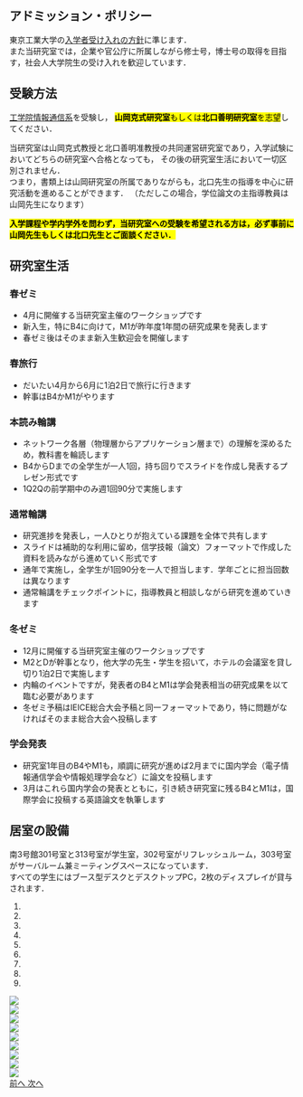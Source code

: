 ## アドミッション・ポリシー
東京工業大学の[入学者受け入れの方針](https://www.titech.ac.jp/about/policies/education/admissions.html)に準じます．  
また当研究室では，企業や官公庁に所属しながら修士号，博士号の取得を目指す，社会人大学院生の受け入れを歓迎しています．

## 受験方法
[工学院情報通信系](https://educ.titech.ac.jp/ict/)を受験し，
<mark><b>山岡克式研究室</b>もしくは<b>北口善明研究室</b>を志望</mark>してください．

当研究室は山岡克式教授と北口善明准教授の共同運営研究室であり，入学試験においてどちらの研究室へ合格となっても，
その後の研究室生活において一切区別されません．  
つまり，書類上は山岡研究室の所属でありながらも，北口先生の指導を中心に研究活動を進めることができます．
（ただしこの場合，学位論文の主指導教員は山岡先生になります）

<mark><b>入学課程や学内学外を問わず，当研究室への受験を希望される方は，必ず事前に山岡先生もしくは北口先生とご面談ください．</b></mark>

## 研究室生活
### 春ゼミ
- 4月に開催する当研究室主催のワークショップです
- 新入生，特にB4に向けて，M1が昨年度1年間の研究成果を発表します
- 春ゼミ後はそのまま新入生歓迎会を開催します

### 春旅行
- だいたい4月から6月に1泊2日で旅行に行きます
- 幹事はB4かM1がやります

### 本読み輪講
- ネットワーク各層（物理層からアプリケーション層まで）の理解を深めるため，教科書を輪読します
- B4からDまでの全学生が一人1回，持ち回りでスライドを作成し発表するプレゼン形式です
- 1Q2Qの前学期中のみ週1回90分で実施します

### 通常輪講
- 研究進捗を発表し，一人ひとりが抱えている課題を全体で共有します
- スライドは補助的な利用に留め，信学技報（論文）フォーマットで作成した資料を読みながら進めていく形式です
- 通年で実施し，全学生が1回90分を一人で担当します．学年ごとに担当回数は異なります
- 通常輪講をチェックポイントに，指導教員と相談しながら研究を進めていきます

### 冬ゼミ
- 12月に開催する当研究室主催のワークショップです
- M2とDが幹事となり，他大学の先生・学生を招いて，ホテルの会議室を貸し切り1泊2日で実施します
- 内輪のイベントですが，発表者のB4とM1は学会発表相当の研究成果を以て臨む必要があります
- 冬ゼミ予稿はIEICE総合大会予稿と同一フォーマットであり，特に問題がなければそのまま総合大会へ投稿します

### 学会発表
- 研究室1年目のB4やM1も，順調に研究が進めば2月までに国内学会（電子情報通信学会や情報処理学会など）に論文を投稿します
- 3月はこれら国内学会の発表とともに，引き続き研究室に残るB4とM1は，国際学会に投稿する英語論文を執筆します

## 居室の設備
南3号館301号室と313号室が学生室，302号室がリフレッシュルーム，303号室がサーバルーム兼ミーティングスペースになっています．  
すべての学生にはブース型デスクとデスクトップPC，2枚のディスプレイが貸与されます．

<div id="welcome-carousel" class="carousel slide" data-ride="carousel">
  <ol class="carousel-indicators">
    <li data-target="#welcome-carousel" data-slide-to="0" class="active"></li>
    <li data-target="#welcome-carousel" data-slide-to="1"></li>
    <li data-target="#welcome-carousel" data-slide-to="2"></li>
    <li data-target="#welcome-carousel" data-slide-to="3"></li>
    <li data-target="#welcome-carousel" data-slide-to="4"></li>
    <li data-target="#welcome-carousel" data-slide-to="5"></li>
    <li data-target="#welcome-carousel" data-slide-to="6"></li>
    <li data-target="#welcome-carousel" data-slide-to="7"></li>
    <li data-target="#welcome-carousel" data-slide-to="8"></li>
  </ol>
  <div class="carousel-inner" role="listbox">
    <div class="item active">
      <img src="0.jpg">
    </div>
    <div class="item">
      <img src="1.jpg">
    </div>
    <div class="item">
      <img src="2.jpg">
    </div>
    <div class="item">
      <img src="3.jpg">
    </div>
    <div class="item">
      <img src="4.jpg">
    </div>
    <div class="item">
      <img src="5.jpg">
    </div>
    <div class="item">
      <img src="6.jpg">
    </div>
    <div class="item">
      <img src="7.jpg">
    </div>
    <div class="item">
      <img src="8.jpg">
    </div>
  </div>
  <a class="left carousel-control" href="#welcome-carousel" role="button" data-slide="prev">
    <span class="sr-only">前へ</span>
  </a>
  <a class="right carousel-control" href="#welcome-carousel" role="button" data-slide="next">
    <span class="sr-only">次へ</span>
  </a>
</div>
